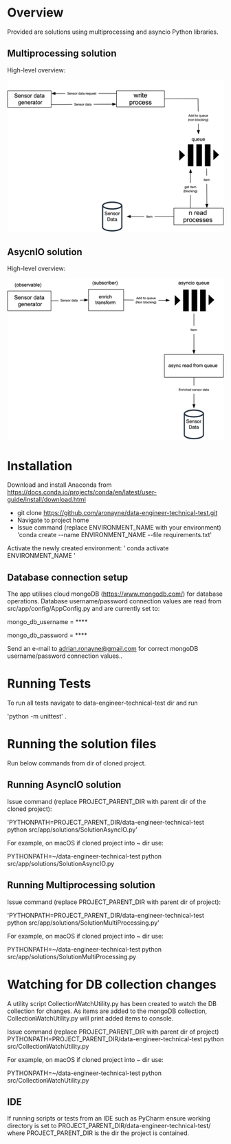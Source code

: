 # Overview

Provided are solutions using multiprocessing and asyncio Python libraries.

## Multiprocessing solution

High-level overview:

![ScreenShot](https://raw.githubusercontent.com/aronayne/data-engineer-technical-test/master/readme-images/multiprocessing.png)

## AsycnIO solution

High-level overview:

![ScreenShot](https://raw.githubusercontent.com/aronayne/data-engineer-technical-test/master/readme-images/asyncio.png)

# Installation

Download and install Anaconda from https://docs.conda.io/projects/conda/en/latest/user-guide/install/download.html

* git clone https://github.com/aronayne/data-engineer-technical-test.git
* Navigate to project home
* Issue command (replace ENVIRONMENT_NAME with your environment) 'conda create --name ENVIRONMENT_NAME --file requirements.txt'

Activate the newly created environment: ' conda activate ENVIRONMENT_NAME '

## Database connection setup

The app utilises cloud mongoDB (https://www.mongodb.com/) for database operations.
Database username/password connection values are read from src/app/config/AppConfig.py and are currently set to:

mongo_db_username = ****

mongo_db_password = ****

Send an e-mail to adrian.ronayne@gmail.com for correct mongoDB username/password connection values..

# Running Tests

To run all tests navigate to data-engineer-technical-test dir and run 

'python -m unittest' .

# Running the solution files

Run below commands from dir of cloned project.

## Running AsyncIO solution

Issue command (replace PROJECT_PARENT_DIR with parent dir of the cloned project):
  
'PYTHONPATH=PROJECT_PARENT_DIR/data-engineer-technical-test python src/app/solutions/SolutionAsyncIO.py'

For example, on macOS if cloned project into ~ dir use:

PYTHONPATH=~/data-engineer-technical-test python src/app/solutions/SolutionAsyncIO.py

## Running Multiprocessing solution

Issue command (replace PROJECT_PARENT_DIR with parent dir of project):

'PYTHONPATH=PROJECT_PARENT_DIR/data-engineer-technical-test python src/app/solutions/SolutionMultiProcessing.py'

For example, on macOS if cloned project into ~ dir use:

PYTHONPATH=~/data-engineer-technical-test python src/app/solutions/SolutionMultiProcessing.py

# Watching for DB collection changes

A utility script CollectionWatchUtility.py has been created to watch the DB collection for changes.
As items are added to the mongoDB collection, CollectionWatchUtility.py will print added items to console.

Issue command (replace PROJECT_PARENT_DIR with parent dir of project)
PYTHONPATH=PROJECT_PARENT_DIR/data-engineer-technical-test python src/CollectionWatchUtility.py

For example, on macOS if cloned project into ~ dir use:

PYTHONPATH=~/data-engineer-technical-test python src/CollectionWatchUtility.py

## IDE

If running scripts or tests from an IDE such as PyCharm ensure working directory is set to PROJECT_PARENT_DIR/data-engineer-technical-test/
where PROJECT_PARENT_DIR is the dir the project is contained.